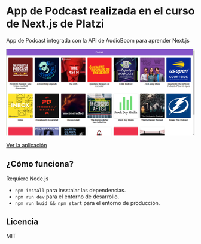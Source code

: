 # App de Podcast realizada en el curso de Next.js de Platzi

App de Podcast integrada con la API de AudioBoom para aprender Next.js

![Captura de la App](./.static-readme/pantallazo.png)

[Ver la aplicación](https://podcast-beryl.now.sh)

## ¿Cómo funciona?

Requiere Node.js

* `npm install` para insstalar las dependencias.
* `npm run dev` para el entorno de desarrollo.
* `npm run buid && npm start` para el entorno de producción.

## Licencia

MIT